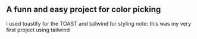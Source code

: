 ## A funn and easy project for color picking 

i used toastify for the TOAST and tailwind for styling
note: this was my very first project using tailwind
